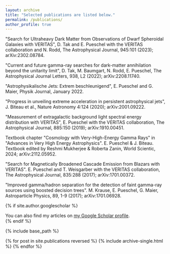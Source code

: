 ```yaml
---
layout: archive
title: "Selected publications are listed below."
permalink: /publications/
author_profile: true
---
```


"Search for Ultraheavy Dark Matter from Observations of Dwarf Spheroidal Galaxies with VERITAS", D. Tak and E. Pueschel with the VERITAS collaboration and N. Rodd, The Astrophysical Journal, 945:101 (2023); arXiv:2302.08784.

"Current and future gamma-ray searches for dark-matter annihilation beyond the unitarity
limit", D. Tak, M. Baumgart, N. Rodd, E. Pueschel, The Astrophysical Journal Letters,
938, L2 (2022); arXiv:2208.11740.

"Astrophysikalische Jets: Extrem beschleunigend", E. Pueschel and G. Maier, Physik
Journal, January 2022.

"Progress in unveiling extreme acceleration in persistent astrophysical jets", J. Biteau
et al., Nature Astronomy 4:124 (2020); arXiv:2001.09222.

"Measurement of extragalactic background light spectral energy distribution with VERITAS", E. Pueschel with the VERITAS collaboration, The Astrophysical Journal, 885:150 (2019); arXiv:1910.00451.

Textbook chapter "Cosmology with Very-High-Energy Gamma Rays" in "Advances in Very High Energy Astrophysics". E. Pueschel & J. Biteau. Textbook edited by Reshmi Mukherjee & Roberta Zanin, World Scientic, 2024;
arXiv:2112.05952.

"Search for Magnetically Broadened Cascade Emission from Blazars with VERITAS".
E. Pueschel and T. Weisgarber with the VERITAS collaboration, The Astrophysical
Journal, 835:288 (2017); arXiv:1701.00372.

"Improved gamma/hadron separation for the detection of faint gamma-ray sources using boosted
decision trees". M. Krause, E. Pueschel, G. Maier, Astroparticle Physics, 89, 1-9
(2017); arXiv:1701.06928.

{% if site.author.googlescholar %}
  <div class="wordwrap">You can also find my articles on <a href="{{site.author.googlescholar}}">my Google Scholar profile</a>.</div>
{% endif %}

{% include base_path %}

{% for post in site.publications reversed %}
  {% include archive-single.html %}
{% endfor %}
